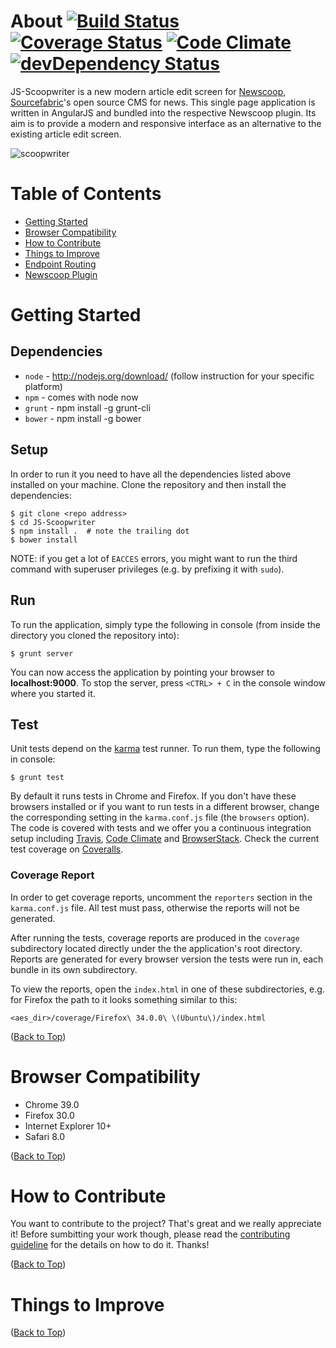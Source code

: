 # <a name="top"></a>About  [![Build Status](https://travis-ci.org/newscoop/JS-Scoopwriter.svg?branch=master?ts=1)](https://travis-ci.org/newscoop/JS-Scoopwriter) [![Coverage Status](https://coveralls.io/repos/newscoop/JS-Scoopwriter/badge.svg?branch=master&service=github?ts=1)](https://coveralls.io/github/newscoop/JS-Scoopwriter?branch=master) [![Code Climate](https://codeclimate.com/github/newscoop/JS-Scoopwriter/badges/gpa.svg?ts=1)](https://codeclimate.com/github/newscoop/JS-Scoopwriter) [![devDependency Status](https://david-dm.org/newscoop/JS-Scoopwriter/dev-status.svg)](https://david-dm.org/newscoop/JS-Scoopwriter#info=devDependencies)

JS-Scoopwriter is a new modern article edit screen for
[Newscoop](https://github.com/sourcefabric/Newscoop),
[Sourcefabric](https://www.sourcefabric.org)'s open source CMS for news. This single page application is written in AngularJS and bundled into the respective Newscoop plugin. Its aim is to provide a modern and responsive interface as an alternative to the existing article edit screen.

![scoopwriter](http://i60.tinypic.com/wiwuf8.png)

# Table of Contents

* [Getting Started](#gettingStarted)
* [Browser Compatibility](#compatibility)
* [How to Contribute](#contribute)
* [Things to Improve](#toImprove)
* [Endpoint Routing](ROUTING.md)
* [Newscoop Plugin](PLUGIN.md)

# <a name="gettingStarted"></a>Getting Started
## Dependencies
* `node` - http://nodejs.org/download/ (follow instruction for your specific platform)
* `npm` - comes with node now
* `grunt` - npm install -g grunt-cli
* `bower` - npm install -g bower

## Setup
In order to run it you need to have all the dependencies listed
above installed on your machine. Clone the repository and then 
install the dependencies:

    $ git clone <repo address>
    $ cd JS-Scoopwriter
    $ npm install .  # note the trailing dot
    $ bower install

NOTE: if you get a lot of `EACCES` errors, you might want to run the third
command with superuser privileges (e.g. by prefixing it with `sudo`).

## Run

To run the application, simply type the following in console (from inside
the directory you cloned the repository into):

    $ grunt server

You can now access the application by pointing your browser to
**localhost:9000**. To stop the server, press `<CTRL> + C` in the console
window where you started it.

## Test

Unit tests depend on the [karma](http://karma-runner.github.io/) test runner.
To run them, type the following in console:

    $ grunt test

By default it runs tests in Chrome and Firefox. If you don't have these
browsers installed or if you want to run tests in a different browser, change
the corresponding setting in the `karma.conf.js` file (the `browsers` option).
The code is covered with tests and we offer you a continuous integration setup including [Travis](https://travis-ci.org/newscoop/JS-Scoopwriter), [Code Climate](https://codeclimate.com/github/newscoop/JS-Scoopwriter) and [BrowserStack](https://www.browserstack.com). Check the current test coverage on [Coveralls](https://coveralls.io/github/newscoop/JS-Scoopwriter).

### <a name="testCoverage"></a>Coverage Report
In order to get coverage reports, uncomment the `reporters` section in the
`karma.conf.js` file. All test must pass, otherwise the reports will not be
generated.

After running the tests, coverage reports are produced in the `coverage`
subdirectory located directly under the the application's root directory.
Reports are generated for every browser version the tests were run in, each
bundle in its own subdirectory.

To view the reports, open the `index.html` in one of these subdirectories, e.g.
for Firefox the path to it looks something similar to this:

`<aes_dir>/coverage/Firefox\ 34.0.0\ \(Ubuntu\)/index.html`

([Back to Top](#top))

# <a name="compatibility"></a>Browser Compatibility

* Chrome 39.0
* Firefox 30.0
* Internet Explorer 10+
* Safari 8.0

([Back to Top](#top))

# <a name="contribute"></a>How to Contribute

You want to contribute to the project? That's great and we really appreciate
it! Before sumbitting your work though, please read the
[contributing guideline](CONTRIBUTING.md) for the details on how to do it.
Thanks!

([Back to Top](#top))

# <a name="toImprove"></a>Things to Improve


([Back to Top](#top))
